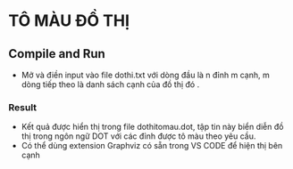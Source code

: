 #  TÔ MÀU ĐỒ THỊ
## Compile and Run
- Mở và điền input vào file dothi.txt với dòng đầu là n đỉnh m cạnh, m dòng tiếp theo là danh sách cạnh của đồ thị đó . 
### Result
- Kết quả được hiển thị trong file dothitomau.dot, tập tin này biển diễn đồ thị trong ngôn ngữ DOT với các đỉnh được tô màu theo yêu cầu.
- Có thể dùng extension Graphviz có sẵn trong VS CODE để hiện thị bên cạnh
